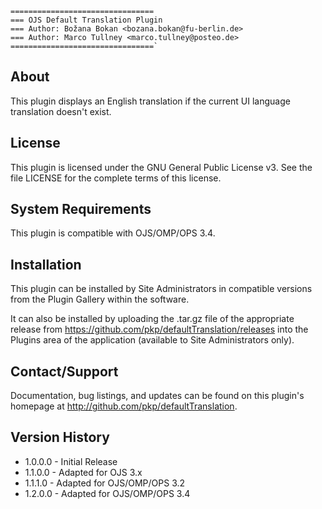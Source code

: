 ```
================================
=== OJS Default Translation Plugin
=== Author: Božana Bokan <bozana.bokan@fu-berlin.de>
=== Author: Marco Tullney <marco.tullney@posteo.de>
================================`
```
## About

This plugin displays an English translation if the current UI language translation doesn't exist.

## License

This plugin is licensed under the GNU General Public License v3. See the file LICENSE for the complete terms of this license.

## System Requirements
This plugin is compatible with OJS/OMP/OPS 3.4.

## Installation

This plugin can be installed by Site Administrators in compatible versions from
the Plugin Gallery within the software.

It can also be installed by uploading the .tar.gz file of the appropriate
release from https://github.com/pkp/defaultTranslation/releases into the
Plugins area of the application (available to Site Administrators only).

## Contact/Support

Documentation, bug listings, and updates can be found on this plugin's homepage
at http://github.com/pkp/defaultTranslation.

## Version History

* 1.0.0.0	- Initial Release
* 1.1.0.0	- Adapted for OJS 3.x
* 1.1.1.0	- Adapted for OJS/OMP/OPS 3.2
* 1.2.0.0	- Adapted for OJS/OMP/OPS 3.4
